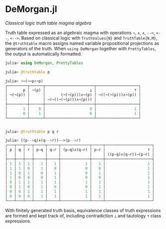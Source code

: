 # DeMorgan.jl

*Classical logic truth table magma algebra*

Truth table expressed as an algebraic magma with operations `¬`, `∧`, `∧`, `-->`, `<--`, `<-->`.
Based on classical logic with `TruthValues{N}` and `TruthTable{N,M}`, the `@truthtable` macro assigns named variable propositional projections as generators of the truth.
When `using DeMorgan` together with `PrettyTables`, the output is automatically formatted.

```Julia
julia> using DeMorgan, PrettyTables

julia> @truthtable p

julia> ¬¬(¬¬p∧¬p)
┌─────────┬──────┬──────────────────────┬───────────────────┐
│       p │ ¬(p) │                    ⊥ │                 ⊤ │
│ ¬(¬(p)) │      │       (¬(¬(p)))∧¬(p) │ ¬((¬(¬(p)))∧¬(p)) │
│         │      │ ¬(¬((¬(¬(p)))∧¬(p))) │                   │
├─────────┼──────┼──────────────────────┼───────────────────┤
│       1 │    0 │                    0 │                 1 │
│       0 │    1 │                    0 │                 1 │
└─────────┴──────┴──────────────────────┴───────────────────┘


julia> @truthtable p q r

julia> ((p-->q)∧(q-->r))-->(p-->r)
┌───┬───┬───┬─────┬─────┬─────────────┬─────┬─────────────────────┐
│ p │ q │ r │ p→q │ q→r │ (p→q)∧(q→r) │ p→r │                   ⊤ │
│   │   │   │     │     │             │     │ ((p→q)∧(q→r))→(p→r) │
├───┼───┼───┼─────┼─────┼─────────────┼─────┼─────────────────────┤
│ 1 │ 1 │ 1 │   1 │   1 │           1 │   1 │                   1 │
│ 1 │ 1 │ 0 │   1 │   0 │           0 │   0 │                   1 │
│ 1 │ 0 │ 1 │   0 │   1 │           0 │   1 │                   1 │
│ 1 │ 0 │ 0 │   0 │   1 │           0 │   0 │                   1 │
│ 0 │ 1 │ 1 │   1 │   1 │           1 │   1 │                   1 │
│ 0 │ 1 │ 0 │   1 │   0 │           0 │   1 │                   1 │
│ 0 │ 0 │ 1 │   1 │   1 │           1 │   1 │                   1 │
│ 0 │ 0 │ 0 │   1 │   1 │           1 │   1 │                   1 │
└───┴───┴───┴─────┴─────┴─────────────┴─────┴─────────────────────┘
```
With finitely generated truth basis, equivalence classes of truth expressions are formed and kept track of, including contradiction `⊥` and tautology `⊤` class expressions.
